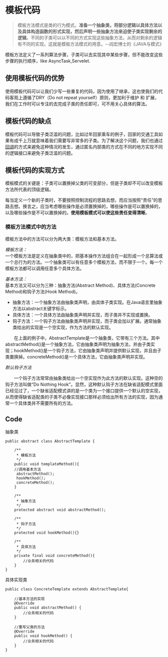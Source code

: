 # 模板代码
>模板方法模式是类的行为模式。**准备一个抽象类，将部分逻辑以具体方法以及具体构造函数的形式实现，然后声明一些抽象方法来迫使子类实现剩余的逻辑**。不同的子类可以以不同的方式实现这些抽象方法，从而对剩余的逻辑有不同的实现。这就是模板方法模式的用意。--阎宏博士的《JAVA与模式》  

模板方法定义了一系列算法步骤，子类可以去实现其中某些步骤，但不能改变这些步骤的执行顺序，like AsyncTask,Servelet.

## 使用模板代码的优势
使用模板代码可以让我们少写一些重复的代码，因为使用了继承，这也使我们的代码客观上遵循了DRY（Do not repeat yourself）原则，更加利于维护 和 扩展，我们在工作时可以专注的去完成子类的责任即可，可不用关心具体的算法。

## 模板代码的缺点
模板代码可以导致子类泛滥的问题，比如过年回家乘车的例子，回家的交通工具如果有成千上万就意味着我们需要写非常多的子类。为了解决这个问题，我们也通过[回调][callback]的方式来避免这种情况的发生，通过匿名内部类的方式在不同的地方实现不同的逻辑接口来避免子类泛滥的问题。

## 模板代码的实现方式
模板模式的关键是：子类可以置换掉父类的可变部分，但是子类却不可以改变模板方法所代表的顶级逻辑。  

每当定义一个新的子类时，不要按照控制流程的思路去想，而应当按照“责任”的思路去想。换言之，应当考虑哪些操作是必须置换掉的，哪些操作是可以置换掉的，以及哪些操作是不可以置换掉的。**使用模板模式可以使这些责任变得清晰**。

### 模板方法模式中的方法
模板方法中的方法可以分为两大类：模板方法和基本方法。  

*模板方法：*  
一个模板方法是定义在抽象类中的，把基本操作方法组合在一起形成一个总算法或一个总行为的方法。一个抽象类可以有任意多个模板方法，而不限于一个。每一个模板方法都可以调用任意多个具体方法。
 
*基本方法：*  
基本方法又可以分为三种：抽象方法(Abstract Method)、具体方法(Concrete Method)和钩子方法(Hook Method)。

* 抽象方法：一个抽象方法由抽象类声明，由具体子类实现。在Java语言里抽象方法以abstract关键字标示。
* 具体方法：一个具体方法由抽象类声明并实现，而子类并不实现或置换。
* 钩子方法：一个钩子方法由抽象类声明并实现，而子类会加以扩展。通常抽象类给出的实现是一个空实现，作为方法的默认实现。

　　在上面的例子中，AbstractTemplate是一个抽象类，它带有三个方法。其中abstractMethod()是一个抽象方法，它由抽象类声明为抽象方法，并由子类实现；hookMethod()是一个钩子方法，它由抽象类声明并提供默认实现，并且由子类置换掉。concreteMethod()是一个具体方法，它由抽象类声明并实现。  

*默认钩子方法*

　　一个钩子方法常常由抽象类给出一个空实现作为此方法的默认实现。这种空的钩子方法叫做“Do Nothing Hook”。显然，这种默认钩子方法在缺省适配模式里面已经见过了，一个缺省适配模式讲的是一个类为一个接口提供一个默认的空实现，从而使得缺省适配类的子类不必像实现接口那样必须给出所有方法的实现，因为通常一个具体类并不需要所有的方法。

## Code
抽象类

	public abstract class AbstractTemplate {

   	 	/**
    	 * 模板方法
    	 */
    	public void templateMethod(){
        //调用基本方法
    	 abstractMethod();
       	 hookMethod();
       	 concreteMethod();
		}

	    /**
	     * 抽象方法
	     */
	    protected abstract void abstractMethod();
	
	    /**
	     * 钩子方法
	     */
	    protected void hookMethod(){}
	
	    /**
	     * 具体方法
	     */
	    private final void concreteMethod(){
	        //业务相关的代码
	    }
	}



具体实现类

	public class ConcreteTemplate extends AbstractTemplate{

	    //基本方法的实现
	    @Override
	    public void abstractMethod() {
	        //业务相关的代码
	    }

	    //重写父类的方法
	    @Override
	    public void hookMethod() {
	        //业务相关的代码
	    }
	}



[callback]:http://www.baidu.com (回调)